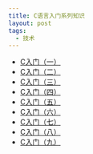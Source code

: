 ```yaml
---
title: C语言入门系列知识
layout: post
tags:
  - 技术
---
```


- [C入门（一）]()
- [C入门（二）]()
- [C入门（三）]()
- <a href='http://fromwiz.com/share/s/09FnQG0uDkMA2tyWxz1kLdUr382MMR2rZkS122DIzv36B5A2' target='_blank'>C入门（四）</a>
- [C入门（五）]()
- [C入门（六）]()
- [C入门（七）]()
- [C入门（八）]()
- <a href='http://fromwiz.com/share/s/09FnQG0uDkMA2tyWxz1kLdUr0X2G3539UAyU2gtZLC1BhkVu' target='_blank'>C入门（九）</a>